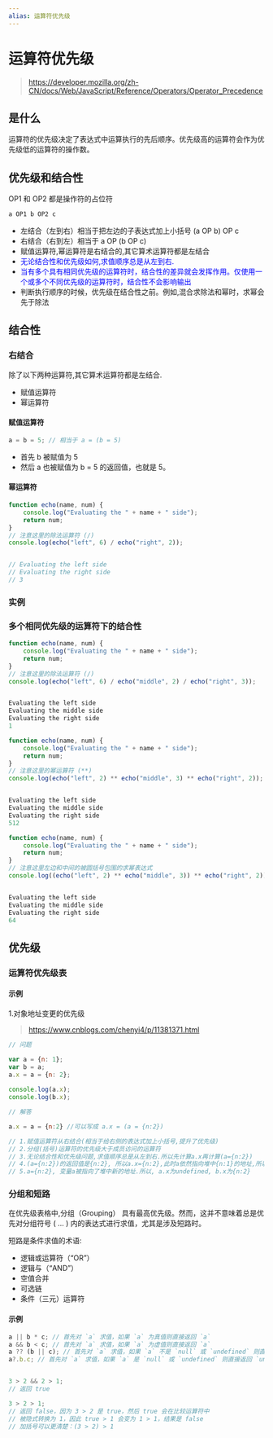 ```yaml
---
alias: 运算符优先级
---
```


# 运算符优先级

> https://developer.mozilla.org/zh-CN/docs/Web/JavaScript/Reference/Operators/Operator_Precedence


## 是什么
运算符的优先级决定了表达式中运算执行的先后顺序。优先级高的运算符会作为优先级低的运算符的操作数。

## 优先级和结合性
OP1 和 OP2 都是操作符的占位符
```js
a OP1 b OP2 c
```

* 左结合（左到右）相当于把左边的子表达式加上小括号 (a OP b) OP c
* 右结合（右到左）相当于 a OP (b OP c)
* 赋值运算符,幂运算符是右结合的,其它算术运算符都是左结合
* <span style="color:blue">无论结合性和优先级如何,求值顺序总是从左到右.</span>
* <span style="color:blue">当有多个具有相同优先级的运算符时，结合性的差异就会发挥作用。仅使用一个或多个不同优先级的运算符时，结合性不会影响输出</span>
* 判断执行顺序的时候，优先级在结合性之前。例如,混合求除法和幂时，求幂会先于除法



## 结合性

### 右结合
除了以下两种运算符,其它算术运算符都是左结合.
* 赋值运算符
* 幂运算符

#### 赋值运算符
```js
a = b = 5; // 相当于 a = (b = 5)
```

* 首先 b 被赋值为 5
* 然后 a 也被赋值为 b = 5 的返回值，也就是 5。

#### 幂运算符

```js
function echo(name, num) {
    console.log("Evaluating the " + name + " side");
    return num;
}
// 注意这里的除法运算符 (/)
console.log(echo("left", 6) / echo("right", 2));


// Evaluating the left side
// Evaluating the right side
// 3
```


### 实例

### 多个相同优先级的运算符下的结合性

```js
function echo(name, num) {
    console.log("Evaluating the " + name + " side");
    return num;
}
// 注意这里的除法运算符 (/)
console.log(echo("left", 6) / echo("middle", 2) / echo("right", 3));


Evaluating the left side
Evaluating the middle side
Evaluating the right side
1
```

```js
function echo(name, num) {
    console.log("Evaluating the " + name + " side");
    return num;
}
// 注意这里的幂运算符 (**)
console.log(echo("left", 2) ** echo("middle", 3) ** echo("right", 2));


Evaluating the left side
Evaluating the middle side
Evaluating the right side
512
```


```js
function echo(name, num) {
    console.log("Evaluating the " + name + " side");
    return num;
}
// 注意这里左边和中间的被圆括号包围的求幂表达式
console.log((echo("left", 2) ** echo("middle", 3)) ** echo("right", 2));


Evaluating the left side
Evaluating the middle side
Evaluating the right side
64
```



## 优先级

### 运算符优先级表


#### 示例
1.对象地址变更的优先级
>https://www.cnblogs.com/chenyi4/p/11381371.html
```js
// 问题

var a = {n: 1};
var b = a;
a.x = a = {n: 2};
 
console.log(a.x);
console.log(b.x);

```

```js
// 解答

a.x = a = {n:2} //可以写成 a.x = (a = {n:2})

// 1.赋值运算符从右结合(相当于给右侧的表达式加上小括号,提升了优先级)
// 2.分组(括号)运算符的优先级大于成员访问的运算符
// 3.无论结合性和优先级问题,求值顺序总是从左到右.所以先计算a.x再计算(a={n:2})
// 4.(a={n:2})的返回值是{n:2}, 所以a.x={n:2},此时a依然指向堆中{n:1}的地址,所以b.x为{n:2}
// 5.a={n:2}, 变量a被指向了堆中新的地址.所以, a.x为undefined, b.x为{n:2}
```








### 分组和短路

在优先级表格中,分组（Grouping） 具有最高优先级。然而，这并不意味着总是优先对分组符号 ( … ) 内的表达式进行求值，尤其是涉及短路时。

短路是条件求值的术语:
* 逻辑或运算符（“OR”）
* 逻辑与（“AND”）
* 空值合并
* 可选链
* 条件（三元）运算符

#### 示例

```js
a || b * c; // 首先对 `a` 求值，如果 `a` 为真值则直接返回 `a`
a && b < c; // 首先对 `a` 求值，如果 `a` 为虚值则直接返回 `a`
a ?? (b || c); // 首先对 `a` 求值，如果 `a` 不是 `null` 或 `undefined` 则直接返回 `a`
a?.b.c; // 首先对 `a` 求值，如果 `a` 是 `null` 或 `undefined` 则直接返回 `undefined`


3 > 2 && 2 > 1;
// 返回 true

3 > 2 > 1;
// 返回 false，因为 3 > 2 是 true，然后 true 会在比较运算符中
// 被隐式转换为 1，因此 true > 1 会变为 1 > 1，结果是 false
// 加括号可以更清楚：(3 > 2) > 1
```


